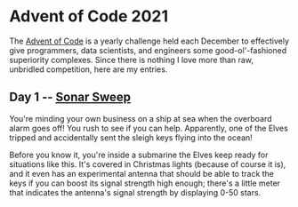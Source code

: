 # Advent of Code 2021
The [Advent of Code](https://adventofcode.com/) is a yearly challenge held each December to effectively give programmers, data scientists, and engineers some good-ol'-fashioned superiority complexes. Since there is nothing I love more than raw, unbridled competition, here are my entries.

## Day 1 -- [Sonar Sweep](https://adventofcode.com/2021/day/1)

You're minding your own business on a ship at sea when the overboard alarm goes off! You rush to see if you can help. Apparently, one of the Elves tripped and accidentally sent the sleigh keys flying into the ocean!

Before you know it, you're inside a submarine the Elves keep ready for situations like this. It's covered in Christmas lights (because of course it is), and it even has an experimental antenna that should be able to track the keys if you can boost its signal strength high enough; there's a little meter that indicates the antenna's signal strength by displaying 0-50 stars.
